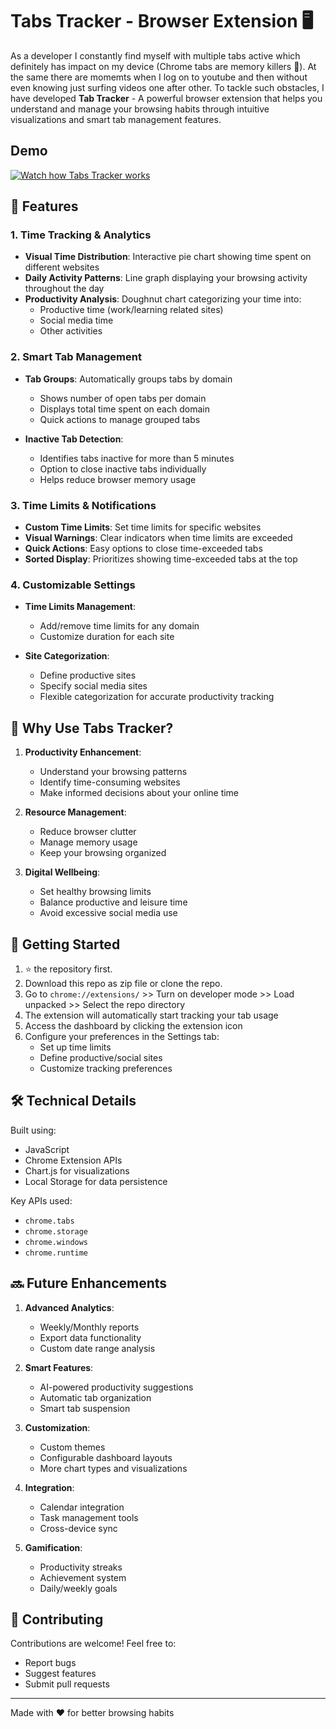 # Tabs Tracker - Browser Extension 🖥️

As a developer I constantly find myself with multiple tabs active which definitely has impact on my device (Chrome tabs are memory killers 🔪). At the same there are momemts when I log on to youtube and then without even knowing just surfing videos one after other. To tackle such obstacles, I have developed **Tab Tracker** - A powerful browser extension that helps you understand and manage your browsing habits through intuitive visualizations and smart tab management features.

## Demo
[![Watch how Tabs Tracker works](https://img.youtube.com/vi/-6Cp6ogZJYM/0.jpg)](https://www.youtube.com/watch?v=-6Cp6ogZJYM)

## 🌟 Features

### 1. Time Tracking & Analytics
- **Visual Time Distribution**: Interactive pie chart showing time spent on different websites
- **Daily Activity Patterns**: Line graph displaying your browsing activity throughout the day
- **Productivity Analysis**: Doughnut chart categorizing your time into:
  - Productive time (work/learning related sites)
  - Social media time
  - Other activities

### 2. Smart Tab Management
- **Tab Groups**: Automatically groups tabs by domain
  - Shows number of open tabs per domain
  - Displays total time spent on each domain
  - Quick actions to manage grouped tabs

- **Inactive Tab Detection**:
  - Identifies tabs inactive for more than 5 minutes
  - Option to close inactive tabs individually
  - Helps reduce browser memory usage

### 3. Time Limits & Notifications
- **Custom Time Limits**: Set time limits for specific websites
- **Visual Warnings**: Clear indicators when time limits are exceeded
- **Quick Actions**: Easy options to close time-exceeded tabs
- **Sorted Display**: Prioritizes showing time-exceeded tabs at the top

### 4. Customizable Settings
- **Time Limits Management**:
  - Add/remove time limits for any domain
  - Customize duration for each site

- **Site Categorization**:
  - Define productive sites
  - Specify social media sites
  - Flexible categorization for accurate productivity tracking

## 🎯 Why Use Tabs Tracker?

1. **Productivity Enhancement**:
   - Understand your browsing patterns
   - Identify time-consuming websites
   - Make informed decisions about your online time

2. **Resource Management**:
   - Reduce browser clutter
   - Manage memory usage
   - Keep your browsing organized

3. **Digital Wellbeing**:
   - Set healthy browsing limits
   - Balance productive and leisure time
   - Avoid excessive social media use

## 🚀 Getting Started

1. ⭐ the repository first.
2. Download this repo as zip file or clone the repo.
3. Go to `chrome://extensions/` >> Turn on developer mode >> Load unpacked >> Select the repo directory
4. The extension will automatically start tracking your tab usage
5. Access the dashboard by clicking the extension icon
6. Configure your preferences in the Settings tab:
   - Set up time limits
   - Define productive/social sites
   - Customize tracking preferences

## 🛠️ Technical Details

Built using:
- JavaScript
- Chrome Extension APIs
- Chart.js for visualizations
- Local Storage for data persistence

Key APIs used:
- `chrome.tabs`
- `chrome.storage`
- `chrome.windows`
- `chrome.runtime`

## 🔜 Future Enhancements

1. **Advanced Analytics**:
   - Weekly/Monthly reports
   - Export data functionality
   - Custom date range analysis

2. **Smart Features**:
   - AI-powered productivity suggestions
   - Automatic tab organization
   - Smart tab suspension

3. **Customization**:
   - Custom themes
   - Configurable dashboard layouts
   - More chart types and visualizations

4. **Integration**:
   - Calendar integration
   - Task management tools
   - Cross-device sync

5. **Gamification**:
   - Productivity streaks
   - Achievement system
   - Daily/weekly goals

## 🤝 Contributing

Contributions are welcome! Feel free to:
- Report bugs
- Suggest features
- Submit pull requests

---

Made with ❤️ for better browsing habits 
